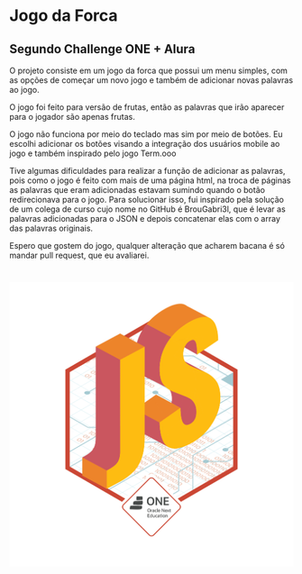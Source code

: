 <h1>Jogo da Forca</h1>
 <h2>Segundo Challenge ONE + Alura</h2>
 
 <p>O projeto consiste em um jogo da forca que possui um menu simples,
  com as opções de começar um novo jogo e também de adicionar novas palavras ao jogo.</p>
 
 <p>O jogo foi feito para versão de frutas, então as palavras que irão aparecer para o jogador são apenas frutas.</p>
 
 <p>O jogo não funciona por meio do teclado mas sim por meio de botões. Eu escolhi adicionar os botões visando a integração dos usuários mobile 
  ao jogo e também inspirado pelo jogo Term.ooo</p>
  
  <p>Tive algumas dificuldades para realizar a função de adicionar as palavras, pois como o jogo é feito com mais de uma página html, na troca de páginas
as palavras que eram adicionadas estavam sumindo quando o botão redirecionava para o jogo. Para solucionar isso, fui inspirado pela solução de um colega de curso
cujo nome no GitHub é BrouGabri3l, que é levar as palavras adicionadas para o JSON e depois concatenar elas com o array das palavras originais.</p>

<p>Espero que gostem do jogo, qualquer alteração que acharem bacana é só mandar pull request, que eu avaliarei.</p>

<h1 align="center">
 <img src="img/badge-sprint2.png"></img>
 </h1>
